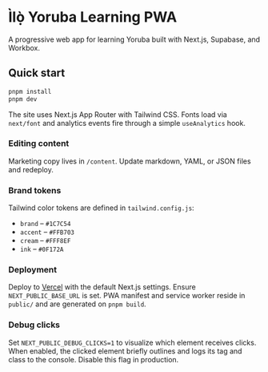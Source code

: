 # Ìlọ̀ Yoruba Learning PWA

A progressive web app for learning Yoruba built with Next.js, Supabase, and Workbox.

## Quick start

```bash
pnpm install
pnpm dev
```

The site uses Next.js App Router with Tailwind CSS. Fonts load via `next/font` and analytics events fire through a simple `useAnalytics` hook.

### Editing content

Marketing copy lives in `/content`. Update markdown, YAML, or JSON files and redeploy.

### Brand tokens

Tailwind color tokens are defined in `tailwind.config.js`:

- `brand` – `#1C7C54`
- `accent` – `#FFB703`
- `cream` – `#FFF8EF`
- `ink` – `#0F172A`

### Deployment

Deploy to [Vercel](https://vercel.com) with the default Next.js settings. Ensure `NEXT_PUBLIC_BASE_URL` is set. PWA manifest and service worker reside in `public/` and are generated on `pnpm build`.

### Debug clicks

Set `NEXT_PUBLIC_DEBUG_CLICKS=1` to visualize which element receives clicks. When enabled, the clicked element briefly outlines and logs its tag and class to the console. Disable this flag in production.

